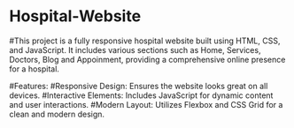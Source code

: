 # Hospital-Website
#This project is a fully responsive hospital website built using HTML, CSS, and JavaScript. It includes various sections such as Home, Services, Doctors, Blog and Appoinment, providing a comprehensive online presence for a hospital.

#Features:
#Responsive Design: Ensures the website looks great on all devices.
#Interactive Elements: Includes JavaScript for dynamic content and user interactions.
#Modern Layout: Utilizes Flexbox and CSS Grid for a clean and modern design.
